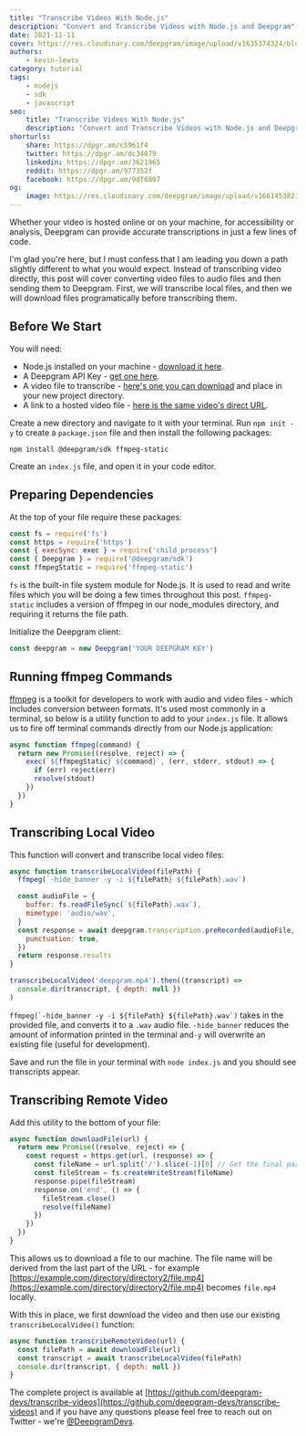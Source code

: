```yaml
---
title: "Transcribe Videos With Node.js"
description: "Convert and Transcribe Videos with Node.js and Deepgram"
date: 2021-11-11
cover: https://res.cloudinary.com/deepgram/image/upload/v1635374324/blog/2021/11/transcribe-videos-nodejs/transcribe-videos-with-nodejs-blog%402x.png
authors:
    - kevin-lewis
category: tutorial
tags:
    - nodejs
    - sdk
    - javascript
seo:
    title: "Transcribe Videos With Node.js"
    description: "Convert and Transcribe Videos with Node.js and Deepgram"
shorturls:
    share: https://dpgr.am/c5961f4
    twitter: https://dpgr.am/dc34079
    linkedin: https://dpgr.am/3621965
    reddit: https://dpgr.am/977352f
    facebook: https://dpgr.am/9df6807
og:
    image: https://res.cloudinary.com/deepgram/image/upload/v1661453821/blog/transcribe-videos-nodejs/ograph.png
---
```


Whether your video is hosted online or on your machine, for accessibility or analysis, Deepgram can provide accurate transcriptions in just a few lines of code.

I'm glad you're here, but I must confess that I am leading you down a path slightly different to what you would expect. Instead of transcribing video directly, this post will cover converting video files to audio files and then sending them to Deepgram. First, we will transcribe local files, and then we will download files programatically before transcribing them.

## Before We Start

You will need:

*   Node.js installed on your machine - [download it here](https://nodejs.org/en/).
*   A Deepgram API Key - [get one here](https://console.deepgram.com/signup?jump=keys).
*   A video file to transcribe - [here's one you can download](https://github.com/deepgram-devs/transcribe-videos/blob/main/deepgram.mp4) and place in your new project directory.
*   A link to a hosted video file - [here is the same video's direct URL](https://github.com/deepgram-devs/transcribe-videos/raw/main/deepgram.mp4).

Create a new directory and navigate to it with your terminal. Run `npm init -y` to create a `package.json` file and then install the following packages:

    npm install @deepgram/sdk ffmpeg-static

Create an `index.js` file, and open it in your code editor.

## Preparing Dependencies

At the top of your file require these packages:

```js
const fs = require('fs')
const https = require('https')
const { execSync: exec } = require('child_process')
const { Deepgram } = require('@deepgram/sdk')
const ffmpegStatic = require('ffmpeg-static')
```

`fs` is the built-in file system module for Node.js. It is used to read and write files which you will be doing a few times throughout this post. `ffmpeg-static` includes a version of ffmpeg in our node\_modules directory, and requiring it returns the file path.

Initialize the Deepgram client:

```js
const deepgram = new Deepgram('YOUR DEEPGRAM KEY')
```

## Running ffmpeg Commands

[ffmpeg](https://ffmpeg.org) is a toolkit for developers to work with audio and video files - which includes conversion between formats. It's used most commonly in a terminal, so below is a utility function to add to your `index.js` file. It allows us to fire off terminal commands directly from our Node.js application:

```js
async function ffmpeg(command) {
  return new Promise((resolve, reject) => {
    exec(`${ffmpegStatic} ${command}`, (err, stderr, stdout) => {
      if (err) reject(err)
      resolve(stdout)
    })
  })
}
```

## Transcribing Local Video

This function will convert and transcribe local video files:

```js
async function transcribeLocalVideo(filePath) {
  ffmpeg(`-hide_banner -y -i ${filePath} ${filePath}.wav`)

  const audioFile = {
    buffer: fs.readFileSync(`${filePath}.wav`),
    mimetype: 'audio/wav',
  }
  const response = await deepgram.transcription.preRecorded(audioFile, {
    punctuation: true,
  })
  return response.results
}

transcribeLocalVideo('deepgram.mp4').then((transcript) =>
  console.dir(transcript, { depth: null })
)
```

``ffmpeg(`-hide_banner -y -i ${filePath} ${filePath}.wav`)`` takes in the provided file, and converts it to a `.wav` audio file. `-hide_banner` reduces the amount of information printed in the terminal and`-y` will overwrite an existing file (useful for development).

Save and run the file in your terminal with `node index.js` and you should see transcripts appear.

## Transcribing Remote Video

Add this utility to the bottom of your file:

```js
async function downloadFile(url) {
  return new Promise((resolve, reject) => {
    const request = https.get(url, (response) => {
      const fileName = url.split('/').slice(-1)[0] // Get the final part of the URL only
      const fileStream = fs.createWriteStream(fileName)
      response.pipe(fileStream)
      response.on('end', () => {
        fileStream.close()
        resolve(fileName)
      })
    })
  })
}
```

This allows us to download a file to our machine. The file name will be derived from the last part of the URL - for example [https://example.com/directory/directory2/file.mp4](https://example.com/directory/directory2/file.mp4) becomes `file.mp4` locally.

With this in place, we first download the video and then use our existing `transcribeLocalVideo()` function:

```js
async function transcribeRemoteVideo(url) {
  const filePath = await downloadFile(url)
  const transcript = await transcribeLocalVideo(filePath)
  console.dir(transcript, { depth: null })
}
```

The complete project is available at [https://github.com/deepgram-devs/transcribe-videos](https://github.com/deepgram-devs/transcribe-videos) and if you have any questions please feel free to reach out on Twitter - we're [@DeepgramDevs](https://twitter.com/DeepgramDevs).

        